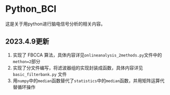 # Python_BCI

这是关于用python进行脑电信号分析的相关内容。

## 2023.4.9更新

1. 实现了 FBCCA 算法，具体内容详见`onlineanalysis_2methods.py`文件中的`methon=2`部分
2. 实现了分文件编写，将滤波器组的实现封装成函数，具体内容详见`basic_filterbank.py` 文件
3. 用`numpy`中的`median`函数替代了`statistics`中的`median`函数，并用矩阵运算代替循环操作
